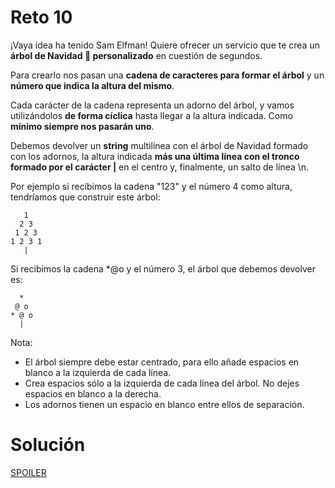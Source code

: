 # Reto 10

¡Vaya idea ha tenido Sam Elfman! Quiere ofrecer un servicio que te crea un **árbol de Navidad 🎄 personalizado** en cuestión de segundos.

Para crearlo nos pasan una **cadena de caracteres para formar el árbol** y un **número que indica la altura del mismo**.

Cada carácter de la cadena representa un adorno del árbol, y vamos utilizándolos **de forma cíclica** hasta llegar a la altura indicada. Como **mínimo siempre nos pasarán uno**.

Debemos devolver un **string** multilínea con el árbol de Navidad formado con los adornos, la altura indicada **más una última línea con el tronco formado por el carácter |** en el centro y, finalmente, un salto de línea \n.

Por ejemplo si recibimos la cadena "123" y el número 4 como altura, tendríamos que construir este árbol:

```
   1
  2 3
 1 2 3
1 2 3 1
   |
```

Si recibimos la cadena \*@o y el número 3, el árbol que debemos devolver es:

```
  *
 @ o
* @ o
  |
```

Nota:

- El árbol siempre debe estar centrado, para ello añade espacios en blanco a la izquierda de cada línea.
- Crea espacios sólo a la izquierda de cada línea del árbol. No dejes espacios en blanco a la derecha.
- Los adornos tienen un espacio en blanco entre ellos de separación.

# Solución

[SPOILER](https://github.com/CarlosUlisesOchoa/advent-js-2023/blob/main/challenges/challenge-10/main.ts)
